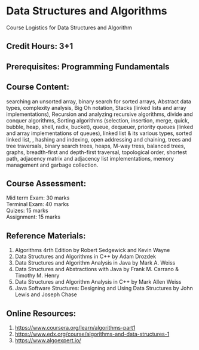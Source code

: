 # Data Structures and Algorithms
Course Logistics for Data Structures and Algorithm

## Credit Hours: 3+1    

## Prerequisites: Programming Fundamentals

## Course Content:
searching an unsorted array, binary search for sorted arrays, Abstract data types, complexity analysis, Big Oh notation, Stacks (linked lists and array implementations), Recursion and analyzing recursive algorithms, divide and conquer algorithms, Sorting algorithms (selection, insertion, merge, quick, bubble, heap, shell, radix, bucket), queue, dequeuer, priority queues (linked and array implementations of queues), linked list & its various types, sorted linked list, , hashing and indexing, open addressing and chaining, trees and tree traversals, binary search trees, heaps, M-way tress, balanced trees, graphs, breadth-first and depth-first traversal, topological order, shortest path, adjacency matrix and adjacency list implementations, memory management and garbage collection.  

## Course Assessment:

Mid term Exam: 30 marks   
Terminal Exam: 40 marks  
Quizes:        15 marks  
Assignment:    15 marks  

## Reference Materials:

1. Algorithms 4rth Edition by Robert Sedgewick and Kevin Wayne  
2. Data Structures and Algorithms in C++ by Adam Drozdek
3. Data Structures and Algorithm Analysis in Java by Mark A. Weiss
4. Data Structures and Abstractions with Java by Frank M. Carrano & Timothy M. Henry
5. Data Structures and Algorithm Analysis in C++ by Mark Allen Weiss
6. Java Software Structures: Designing and Using Data Structures by John Lewis and Joseph Chase
## Online Resources:

1. https://www.coursera.org/learn/algorithms-part1  
2. https://www.edx.org/course/algorithms-and-data-structures-1  
3. https://www.algoexpert.io/
